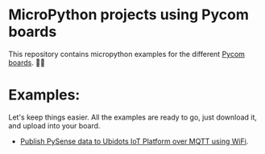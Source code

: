 # MicroPython projects using Pycom boards

This repository contains micropython examples for the different [Pycom boards](https://pycom.io/). 🐍🖤

# Examples:

Let's keep things easier. All the examples are ready to go, just download it, and upload into your board. 

* [Publish PySense data to Ubidots IoT Platform over MQTT using WiFi](https://github.com/mariacarlinahernandez/pycom-boards/examples/pysense-ubidots-mqtt). 


